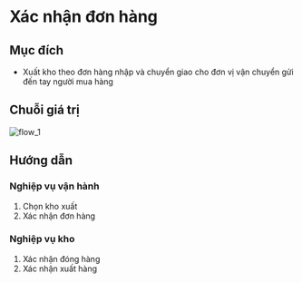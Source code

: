 # Xác nhận đơn hàng
## Mục đích
- Xuất kho theo đơn hàng nhập và chuyển giao cho đơn vị vận chuyển gửi đến tay người mua hàng

## Chuỗi giá trị

![flow_1](https://user-images.githubusercontent.com/24457565/134947518-5e50f2af-3c3e-4ca1-bf97-6de177e03271.png)

## Hướng dẫn 
### Nghiệp vụ vận hành
1. Chọn kho xuất
2. Xác nhận đơn hàng

### Nghiệp vụ kho
1. Xác nhận đóng hàng
2. Xác nhận xuất hàng
